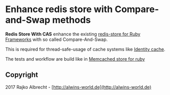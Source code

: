 # Enhance redis store with Compare-and-Swap methods

__Redis Store With CAS__ enhance the existing [redis-store for Ruby Frameworks](https://github.com/redis-store/redis-store)
with so called Compare-And-Swap. 

This is required for thread-safe-usage of cache systems like [Identity cache](https://github.com/Shopify/identity_cache).

The tests and workflow are build like in [Memcached store for ruby](https://github.com/Shopify/memcached_store)


## Copyright

2017 Rajko Albrecht - [http://alwins-world.de](http://alwins-world.de)